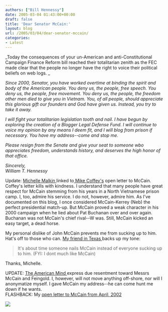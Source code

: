 ```yaml
---
authors: ["Bill Hennessy"]
date: 2005-03-04 01:43:00+00:00
draft: false
title: 'Dear Senator McCain:'
layout: blog
url: /2005/03/04/dear-senator-mccain/
categories:
- Latest
---
```


_Today the consequences of your un-American and anti-Constitutional Campaign Finance Reform bill reached their totalitarian zenith as the FEC made clear that the people no longer have the right to voice their political beliefs on web logs. _




_Since 2000, Senator, you have worked overtime at binding the spirit and body of the American people. You deny us, the people, free speech. You deny us, the people, free movement. You deny us, the people, the freedom other men died to give you in Vietnam. You, of all people, should appreciate this glorious gift our founders and God have given us. Instead, you try to take it away._




_I will fight your totalitarian legislation tooth and nail. I have begun by exploring the creation of a Blogger Legal Defense Fund. I will continue to voice my opinion by any means I deem fit, and I will blog from prison if necessary. You have my address--come and stop me._




_Please resign from the Senate and give your seat to someone wbo appreciates freedom, understands history, and deserves the high honor of that office._




_Sincerely,  
William T. Hennessy_




Update: [Michelle Malkin ](https://michellemalkin.com/)linked to[ Mike Coffey's](https://decision08.blogspot.com/2005/03/my-second-open-letter-in-two-days.html) open letter to McCain. Coffey's letter kills with kindness. I understand that many people have great respect for McCain stemming from his years in a North Vietnamese prison camp. I, too, admire his service. I do not, however, admire him. As I've documented on this blog, I once considered McCain-Kerrey (Neb) the perfect presidential match-up. But McCain proved a weak character in his 2000 campaign when he lied about Pat Buchanan over and over again. Buchanan was not McCain's chief rival--W was. Still, McCain kicked an easy target, a dead horse.




My personal dislike of John McCain prevents me from sucking up to him. Hat's off to those who can. [My friend in Texas ](https://rightintx.blogspot.com/)backs up my tone:




> 

> 
> It's about time someone nails McCain instead of everyone sucking up to him. (FYI: I dont much like McCain) 
> 
> 




Thanks, Michelle.




UPDATE: [The American Mind ](https://www.theamericanmind.com/mt-test/archives/016493.html)express due resentment toward Messrs McCain and Feingold. I, however, will not move anything off-shore, nor will I anonymatize myself. I gave McCain my address--he can come hunt me down if he wants.   
FLASHBACK: My [open letter to McCain from April, 2002](https://blog.billhennessy.com/blogs/hennessys_view/archive/2002/04/01/1088.aspx)  


![](https://blog.billhennessy.com/aggbug.aspx?PostID=1292)

